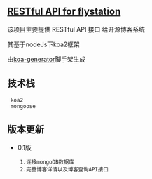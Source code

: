 ## [RESTful API for flystation](https://github.com/ElonXun/flystation_alpha)

   该项目主要提供 RESTful API 接口 给开源博客系统 
   
   其基于nodeJs下koa2框架
  
   由[koa-generator](https://github.com/17koa/koa-generator)脚手架生成
      

## 技术栈
   ```
    koa2
    mongoose
   ```

## 版本更新
 * 0.1版
 ```
     1.连接mongoDB数据库
     2.完善博客详情以及博客查询API接口
  ```
